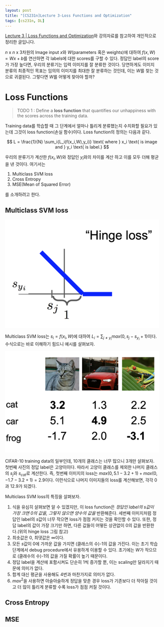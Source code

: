 ```yaml
---
layout: post
title: "[CS231n]Lecture 3-Loss Functions and Optimization"
tags: [cs231n, DL]
---
```


[Lecture 3 | Loss Functions and Optimization](https://www.youtube.com/watch?v=h7iBpEHGVNc&list=PL3FW7Lu3i5JvHM8ljYj-zLfQRF3EO8sYv&index=3)와 강의자료를 참고하여 개인적으로 정리한 글입니다.

$n$ x $n$ x 3차원의 Image input $x$와 $W$(parameters 혹은 weights)에 대하여 $f(x,W)=Wx+b$를 연산하면 각 labels에 대한 scores를 구할 수 있다. 정답인 label의 score가 가장 높다면, 우리의 분류기는 입력 이미지를 잘 분류한 것이다. 당연하게도 이미지 분류의 최종적인 목표는 임의의 이미지를 최대한 잘 분류하는 것인데, 이는 $W$를 찾는 것으로 귀결된다. 그렇다면 $W$를 어떻게 찾아야 할까?

# Loss Functions

> TODO 1 : Define a **loss function** that quantifies our unhappiness with the scores across the training data.

Training data를 학습할 때 그 단계에서 얼마나 틀리게 분류했는지 수치화할 필요가 있는데 그것이 loss function(손실 함수)이다. Loss function의 정의는 다음과 같다.

$$ L = \frac{1}{N} \sum_i{L_i(f(x_i,W),y_i)} \text{ where } x_i \text{ is image and } y_i \text{ is label.} $$

우리의 분류기가 계산한 $f(x_i,W)$와 정답인 $y_i$와의 차이를 계산 하고 이를 모두 더해 평균을 낸 것이다. 여기서는

1. Multiclass SVM loss
2. Cross Entropy
3. MSE(Mean of Squared Error)

를 소개하려고 한다.

## Multiclass SVM loss

![Multiclass SVM loss](_posts/cs231n_3_hinge.png)

Multiclass SVM loss는 $s_i = f(x_i,W)$에 대하여 $L_i = \sum_{j \neq y_i} max(0, s_j-s_{y_i}+1)$이다. 수식으로는 바로 이해하기 힘드니 예시를 살펴보자.

![SVM example](_posts/cs231n_3_ex.png)

CIFAR-10 training data의 일부인데, 10개의 클래스는 너무 많으니 3개만 살펴보자. 첫번째 사진의 정답 label은 고양이이다. 따라서 고양이 클래스를 제외한 나머지 클래스의 $s_j$와 $s_{cat}$로 계산한다. 즉, 첫번째 이미지의 loss는 $max(0, 5.1-3.2+1) + max(0, -1.7-3.2+1)=2.9$이다. 이런식으로 나머지 이미지들의 loss를 계산해보면, 각각 0과 12.9가 되겠다.

Multiclass SVM loss의 특징을 살펴보자.

1. 식을 유심히 살펴보면 알 수 있겠지만, 이 loss function은 *정답인 label의 $s$값이 가장 크면 0의 값을, 그렇지 않으면 양수의 값을* 반환해준다. 세번째 이미지처럼 정답인 label의 $s$값이 너무 작으면 loss가 점점 커지는 것을 확인할 수 있다. 또한, 정답 label의 값이 가장 크기만 하면, 다른 값들이 어떻든 상관없이 0의 값을 반환한다.(위의 hinge loss 그림 참고)
2. 최솟값은 0, 최댓값은 $\infty$이다.
3. 모든 $s$값이 0에 가까운 값을 가지면 (클래스의 수)-1의 값을 가진다. 이는 초기 학습 단계에서 debug procedure에서 유용하게 이용할 수 있다. 초기에는 $W$가 작으므로 (클래수의 수)-1의 값을 가질 확률이 높기 때문이다.
4. 정답 label을 계산에 포함시켜도 단순히 1씩 증가할 뿐, 이는 scaling만 달라지기 때문에 의미가 없다.
5. 합계 대신 평균을 사용해도 4번과 마찬가지로 의미가 없다.
6. $max^2$을 사용하면 아슬아슬하게 정답을 맞춘 경우 loss가 기존보다 더 작아질 것이고 더 많이 틀리게 분류할 수록 loss가 점점 커질 것이다.

## Cross Entropy


## MSE
